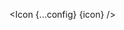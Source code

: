 <script lang="ts">
  import type { Component } from 'svelte';
  const config = {
    size: "20",
    color: '#FF5733'
  };
  import { Icon } from 'svelte-lucide';
  export let icon: Component;
</script>

<Icon {...config} {icon} />